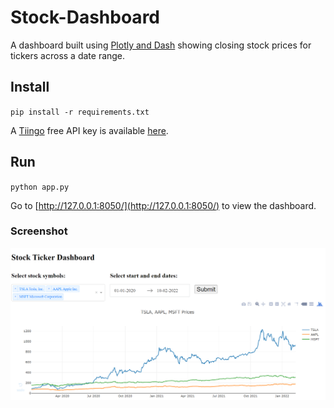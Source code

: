 # Stock-Dashboard
A dashboard built using [Plotly and Dash](https://plotly.com/dash/) showing closing stock prices for tickers across a date range.
## Install
`pip install -r requirements.txt`

A [Tiingo](https://api.tiingo.com/) free API key is available [here](https://api.tiingo.com/).
## Run
`python app.py`

Go to [http://127.0.0.1:8050/](http://127.0.0.1:8050/) to view the dashboard.
### Screenshot
![Stock Dashboard](/screenshot.png)
